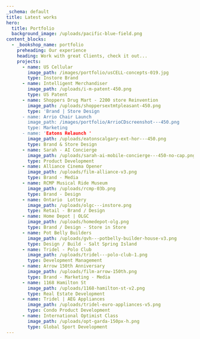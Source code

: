 ```yaml
---
_schema: default
title: Latest works
hero:
  title: Portfolio
  background_image: /uploads/pacific-blue-field.png
content_blocks:
  - _bookshop_name: portfolio
    preheading: Our experience
    heading: Work with great Clients, check it out...
    projects:
      - name: US Cellular
        image_path: /images/portfolio/usCELL-concepts-019.jpg
        type: Instore Brand
      - name: Intelligent Merchandiser
        image_path: /uploads/i-m-patent-450.png
        type: US Patent
      - name: Shoppers Drug Mart - 2200 store Reinvention
        image_path: /uploads/shoppersextmtpleasant-450.png
        type: 'Brand | Store Design 
      - name: Arrio Chair Launch
        image_path: /images/portfolio/ArrioCDscreenshot---450.png
        type: Marketing
      - name: 'Eatons Relaunch '
        image_path: /uploads/eatonscalgary-ext-hor---450.png
        type: Brand & Store Design
      - name: Sarah - AI Concierge
        image_path: /uploads/sarah-ai-mobile-concierge---450-no-cap.png
        type: Product Development
      - name: Alliance Cinema Opener
        image_path: /uploads/film-alliance-v3.png
        type: Brand - Media
      - name: RCMP Musical Ride Museum
        image_path: /uploads/rcmp-03b.png
        type: Brand - Design
      - name: Ontario  Lottery
        image_path: /uploads/olgc---instore.png
        type: Retail - Brand / Design
      - name: Home Depot | OLGC
        image_path: /uploads/homedepot-olg.png
        type: Brand / Design - Store in Store
      - name: Pot Belly Builders
        image_path: /uploads/gvh---potbelly-builder-house-v3.png
        type: Design / Build - Salt Spring Island
      - name: Tridel - Polo Club
        image_path: /uploads/tridel---polo-club-1.png
        type: Development Management
      - name: Arrow 150th Anniversary
        image_path: /uploads/film-arrow-150th.png
        type: Brand - Marketing - Media
      - name: 1168 Hamilton St
        image_path: /uploads/1168-hamilton-st-v2.png
        type: Real Estate Development
      - name: Tridel | AEG Appliances
        image_path: /uploads/tridel-euro-appliances-v5.png
        type: Condo Product Development
      - name: International Optimist Class
        image_path: /uploads/opt-garda-150px-h.png
        type: Global Sport Development 
---
```


